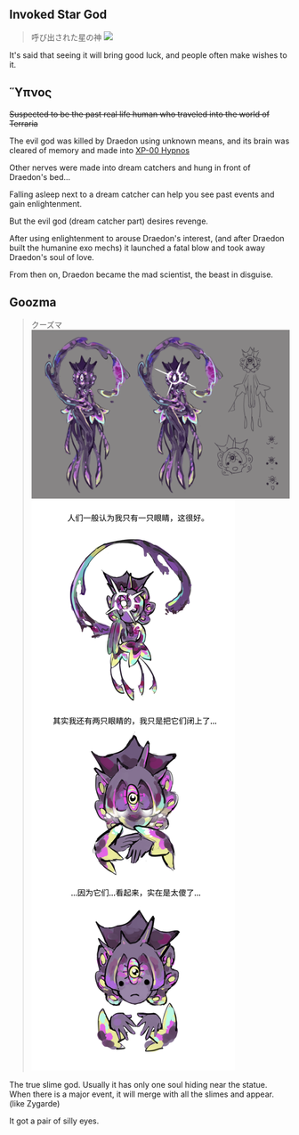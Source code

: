 ﻿## Invoked Star God
> 呼び出された星の神
![](Illustration35_3.png)

It's said that seeing it will bring good luck, and people often make wishes to it.


## Ὕπνος

~~Suspected to be the past real life human who traveled into the world of Terraria~~

The evil god was killed by Draedon using unknown means, and its brain was cleared of memory and made into [XP-00 Hypnos](..\Exos\README.md)

Other nerves were made into dream catchers and hung in front of Draedon's bed...

Falling asleep next to a dream catcher can help you see past events and gain enlightenment.

But the evil god (dream catcher part) desires revenge.

After using enlightenment to arouse Draedon's interest, (and after Draedon built the humanine exo mechs) it launched a fatal blow and took away Draedon's soul of love.

From then on, Draedon became the mad scientist, the beast in disguise.

## Goozma
> クーズマ
![](Illustration23.png)
![](Illustration32_1.png)

The true slime god. Usually it has only one soul hiding near the statue. When there is a major event, it will merge with all the slimes and appear. (like Zygarde)

It got a pair of silly eyes.

